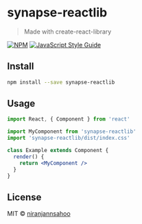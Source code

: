 # synapse-reactlib

> Made with create-react-library

[![NPM](https://img.shields.io/npm/v/synapse-reactlib.svg)](https://www.npmjs.com/package/synapse-reactlib) [![JavaScript Style Guide](https://img.shields.io/badge/code_style-standard-brightgreen.svg)](https://standardjs.com)

## Install

```bash
npm install --save synapse-reactlib
```

## Usage

```jsx
import React, { Component } from 'react'

import MyComponent from 'synapse-reactlib'
import 'synapse-reactlib/dist/index.css'

class Example extends Component {
  render() {
    return <MyComponent />
  }
}
```

## License

MIT © [niranjannsahoo](https://github.com/niranjannsahoo)
